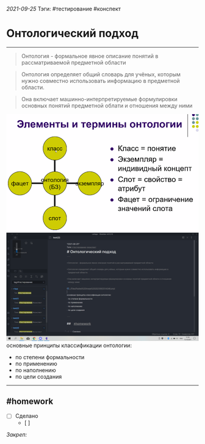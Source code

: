 *2021-09-25*
Тэги: #тестирование #конспект 
# Онтологический подход
---

>Онтология - формальное явное описание понятий в рассматриваемой предметной области

>Онтология определяет общий словарь для учёных, которым нужно совместно использовать информацию в предметной области.

>Она включает машинно-интерпретируемые формулировки основных понятий предметной облати и отношения между ними

![](../Files/Pasted%20image%2020210925114346.png)
![](../Files/Pasted%20image%2020211015111822.png)
основные принципы классификации онтологии:
- по степени формальности
- по применению
- по наполнению
- по цели создания

---

##    #homework 

- [ ]  Сделано
	- [ ] 

_Закреп:_
